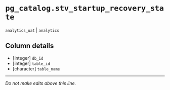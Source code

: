 # `pg_catalog.stv_startup_recovery_state`
`analytics_uat` | `analytics`

## Column details
* [integer]   `db_id`
* [integer]   `table_id`
* [character] `table_name`

-------------------------------------------------------------------------------
*Do not make edits above this line.*
